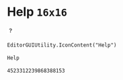 # Help `16x16`
<img src="/img/Help.png" width=16 height=16>

``` CSharp
EditorGUIUtility.IconContent("Help")
```
```
Help
```
```
4523312239868388153
```
